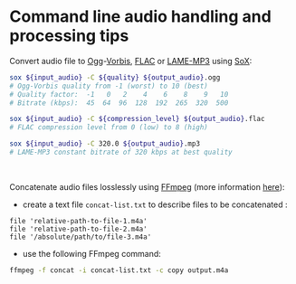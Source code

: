 # Command line audio handling and processing tips

Convert audio file to [Ogg](https://xiph.org/ogg/)-[Vorbis](https://xiph.org/vorbis/), [FLAC](https://xiph.org/flac/) or [LAME-MP3](http://lame.sourceforge.net/) using [SoX](http://sox.sourceforge.net/):
```sh
sox ${input_audio} -C ${quality} ${output_audio}.ogg
# Ogg-Vorbis quality from -1 (worst) to 10 (best)
# Quality factor:  -1   0   2    4    6    8    9   10
# Bitrate (kbps):  45  64  96  128  192  265  320  500

sox ${input_audio} -C ${compression_level} ${output_audio}.flac
# FLAC compression level from 0 (low) to 8 (high)

sox ${input_audio} -C 320.0 ${output_audio}.mp3
# LAME-MP3 constant bitrate of 320 kbps at best quality
```

&nbsp;

Concatenate audio files losslessly using [FFmpeg](https://ffmpeg.org/) (more information [here](https://trac.ffmpeg.org/wiki/Concatenate)):
- create a text file `concat-list.txt` to describe files to be concatenated :
```
file 'relative-path-to-file-1.m4a'
file 'relative-path-to-file-2.m4a'
file '/absolute/path/to/file-3.m4a'
```
- use the following FFmpeg command:
```sh
ffmpeg -f concat -i concat-list.txt -c copy output.m4a
```
